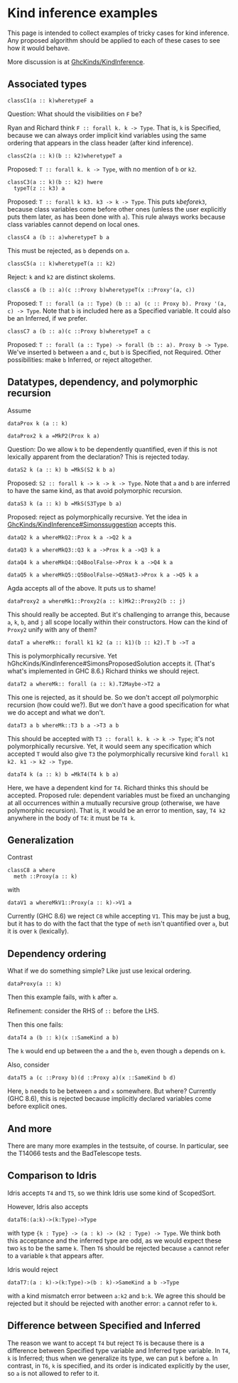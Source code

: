 # Kind inference examples


This page is intended to collect examples of tricky cases for kind inference. Any proposed algorithm should be applied to each of these cases to see how it would behave.


More discussion is at [GhcKinds/KindInference](ghc-kinds/kind-inference).

## Associated types

```
classC1(a :: k)wheretypeF a
```


Question: What should the visibilities on `F` be?


Ryan and Richard think `F :: forall k. k -> Type`. That is, `k` is Specified, because we can always order implicit kind variables using the same ordering that appears in the class header (after kind inference).

```
classC2(a :: k)(b :: k2)wheretypeT a
```


Proposed: `T :: forall k. k -> Type`, with no mention of `b` or `k2`.

```
classC3(a :: k)(b :: k2) hwere
  typeT(z :: k3) a
```


Proposed: `T :: forall k k3. k3 -> k -> Type`. This puts `k`*before*`k3`, because class variables come before other ones (unless the user explicitly puts them later, as has been done with `a`). This rule always works because class variables cannot depend on local ones.

```
classC4 a (b :: a)wheretypeT b a
```


This must be rejected, as `b` depends on `a`.

```
classC5(a :: k)wheretypeT(a :: k2)
```


Reject: `k` and `k2` are distinct skolems.

```
classC6 a (b :: a)(c ::Proxy b)wheretypeT(x ::Proxy'(a, c))
```


Proposed: `T :: forall (a :: Type) (b :: a) (c :: Proxy b). Proxy '(a, c) -> Type`. Note that `b` is included here as a Specified variable. It could also be an Inferred, if we prefer.

```
classC7 a (b :: a)(c ::Proxy b)wheretypeT a c
```


Proposed: `T :: forall (a :: Type) -> forall (b :: a). Proxy b -> Type`. We've inserted `b` between `a` and `c`, but `b` is Specified, not Required. Other possibilities: make `b` Inferred, or reject altogether.

## Datatypes, dependency, and polymorphic recursion


Assume

```
dataProx k (a :: k)
```

```
dataProx2 k a =MkP2(Prox k a)
```


Question: Do we allow `k` to be dependently quantified, even if this is not lexically apparent from the declaration? This is rejected today.

```
dataS2 k (a :: k) b =MkS(S2 k b a)
```


Proposed: `S2 :: forall k -> k -> k -> Type`. Note that `a` and `b` are inferred to have the same kind, as that avoid polymorphic recursion.

```
dataS3 k (a :: k) b =MkS(S3Type b a)
```


Proposed: reject as polymorphically recursive. Yet the idea in [GhcKinds/KindInference\#Simonssuggestion](ghc-kinds/kind-inference#simon's-suggestion) accepts this.

```
dataQ2 k a whereMkQ2::Prox k a ->Q2 k a

dataQ3 k a whereMkQ3::Q3 k a ->Prox k a ->Q3 k a

dataQ4 k a whereMkQ4::Q4BoolFalse->Prox k a ->Q4 k a

dataQ5 k a whereMkQ5::Q5BoolFalse->Q5Nat3->Prox k a ->Q5 k a
```


Agda accepts all of the above. It puts us to shame!

```
dataProxy2 a whereMk1::Proxy2(a :: k)Mk2::Proxy2(b :: j)
```


This should really be accepted. But it's challenging to arrange this, because `a`, `k`, `b`, and `j` all scope locally within their constructors. How can the kind of `Proxy2` unify with any of them?

```
dataT a whereMk:: forall k1 k2 (a :: k1)(b :: k2).T b ->T a
```


This is polymorphically recursive. Yet hGhcKinds/KindInference\#SimonsProposedSolution accepts it. (That's what's implemented in GHC 8.6.) Richard thinks we should reject.

```
dataT2 a whereMk:: forall (a :: k).T2Maybe->T2 a
```


This one is rejected, as it should be. So we don't accept *all* polymorphic recursion (how could we?). But we don't have a good specification for what we do accept and what we don't.

```
dataT3 a b whereMk::T3 b a ->T3 a b
```


This should be accepted with `T3 :: forall k. k -> k -> Type`; it's not polymorphically recursive. Yet, it would seem any specification which accepted `T` would also give `T3` the polymorphically recursive kind `forall k1 k2. k1 -> k2 -> Type`.

```
dataT4 k (a :: k) b =MkT4(T4 k b a)
```


Here, we have a dependent kind for `T4`. Richard thinks this should be accepted. Proposed rule: dependent variables must be fixed an unchanging at all occurrences within a mutually recursive group (otherwise, we have polymorphic recursion). That is, it would be an error to mention, say, `T4 k2` anywhere in the body of `T4`: it must be `T4 k`.

## Generalization


Contrast

```
classC8 a where
  meth ::Proxy(a :: k)
```


with

```
dataV1 a whereMkV1::Proxy(a :: k)->V1 a
```


Currently (GHC 8.6) we reject `C8` while accepting `V1`. This may be just a bug, but it has to do with the fact that the type of `meth` isn't quantified over `a`, but it is over `k` (lexically).

## Dependency ordering


What if we do something simple? Like just use lexical ordering.

```
dataProxy(a :: k)
```


Then this example fails, with `k` after `a`.


Refinement: consider the RHS of `::` before the LHS.


Then this one fails:

```
dataT4 a (b :: k)(x ::SameKind a b)
```


The `k` would end up between the `a` and the `b`, even though `a` depends on `k`.


Also, consider

```
dataT5 a (c ::Proxy b)(d ::Proxy a)(x ::SameKind b d)
```


Here, `b` needs to be between `a` and `x` somewhere. But where? Currently (GHC 8.6), this is rejected because implicitly declared variables come before explicit ones.

## And more


There are many more examples in the testsuite, of course. In particular, see the T14066 tests and the BadTelescope tests.

## Comparison to Idris


Idris accepts `T4` and `T5`, so we think Idris use some kind of ScopedSort.


However, Idris also accepts

```
dataT6:(a:k)->(k:Type)->Type
```


with type `{k : Type} -> (a : k) -> (k2 : Type) -> Type`. We think both this acceptance and the inferred type are odd, as we would expect these two `k`s to be the same `k`. Then `T6` should be rejected because `a` cannot refer to a variable `k` that appears after.


Idris would reject

```
dataT7:(a : k)->(k:Type)->(b : k)->SameKind a b ->Type
```


with a kind mismatch error between `a:k2` and `b:k`. We agree this should be rejected but it should be rejected with another error: `a` cannot refer to `k`.

## Difference between Specified and Inferred


The reason we want to accept `T4` but reject `T6` is because there is a difference between Specified type variable and Inferred type variable. In `T4`, `k` is Inferred; thus when we generalize its type, we can put `k` before `a`. In contrast, in `T6`, `k` is specified, and its order is indicated explicitly by the user, so `a` is not allowed to refer to it.
